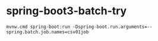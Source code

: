 # spring-boot3-batch-try

```shell
mvnw.cmd spring-boot:run -Dspring-boot.run.arguments=--spring.batch.job.names=csv01job
```